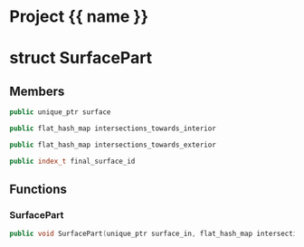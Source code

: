 <script setup>
import {useRoute} from 'vitepress'
const {path} = useRoute()
const tokens = path.split('/')
const words = tokens[2].split('-');
for (let i = 0; i < words.length; i++) {
    words[i] = words[i].charAt(0).toUpperCase() + words[i].slice(1);
    words[i] = words[i].replace('geode', 'Geode')
}
const name = words.join('-');
</script>
# Project {{ name }}

# struct SurfacePart


## Members

```cpp
public unique_ptr surface

```

```cpp
public flat_hash_map intersections_towards_interior

```

```cpp
public flat_hash_map intersections_towards_exterior

```

```cpp
public index_t final_surface_id

```



## Functions

### SurfacePart

```cpp
public void SurfacePart(unique_ptr surface_in, flat_hash_map intersections_towards_interior_in, flat_hash_map intersections_towards_exterior_in)
```





